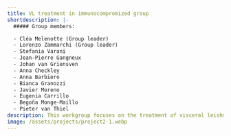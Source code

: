 ```yaml
---
title: VL treatment in immunocompromized group
shortdescription: |-
  ##### Group members:

  - Cléa Melenotte (Group leader)
  - Lorenzo Zammarchi (Group leader)
  - Stefania Varani
  - Jean-Pierre Gangneux
  - Johan van Griensven
  - Anna Checkley
  - Anna Barbiero
  - Bianca Granozzi
  - Javier Moreno
  - Eugenia Carrillo
  - Begoña Monge-Maillo
  - Pieter van Thiel
description: This workgroup focuses on the treatment of visceral leishmaniasis in immunocompromised patients, analyzing the practices proposed throughout Europe, particularly in the event of relapse, and also concerning secondary prophylaxis.
image: /assets/projects/project2-1.webp
---
```


